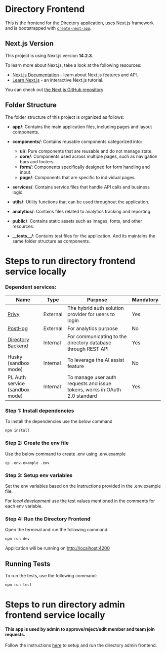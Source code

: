 # Directory Frontend

This is the frontend for the Directory application, uses [Next.js](https://nextjs.org/) framework and is bootstrapped with [`create-next-app`](https://github.com/vercel/next.js/tree/canary/packages/create-next-app).

## Next.js Version

This project is using Next.js version **14.2.3**.

To learn more about Next.js, take a look at the following resources:

- [Next.js Documentation](https://nextjs.org/docs) - learn about Next.js features and API.
- [Learn Next.js](https://nextjs.org/learn) - an interactive Next.js tutorial.

You can check out [the Next.js GitHub repository](https://github.com/vercel/next.js/)

## Folder Structure

The folder structure of this project is organized as follows:

- **app/**: Contains the main application files, including pages and layout components.
- **components/**: Contains reusable components categorized into:

  - **ui/**: Pure components that are reusable and do not manage state.
  - **core/**: Components used across multiple pages, such as navigation bars and footers.
  - **form/**: Components specifically designed for form handling and input.
  - **page/**: Components that are specific to individual pages.

- **services/**: Contains service files that handle API calls and business logic.
- **utils/**: Utility functions that can be used throughout the application.
- **analytics/**: Contains files related to analytics tracking and reporting.
- **public/**: Contains static assets such as images, fonts, and other resources.
- **\_\_tests\_\_/**: Contains test files for the application. And its maintains the same folder structure as components.

# Steps to run directory frontend service locally

### Dependent services:

| Name                                                                          | Type     | Purpose                                                                    | Mandatory |
| ----------------------------------------------------------------------------- | -------- | -------------------------------------------------------------------------- | --------- |
| [Privy](https://www.privy.io/)                                                | External | The hybrid auth solution provider for users to login                       | Yes       |
| [PostHog](https://posthog.com/)                                               | External | For analytics purpose                                                      | No        |
| [Directory Backend](https://github.com/memser-spaceport/pln-directory-portal) | Internal | For communicating to the directory database through REST API               | Yes       |
| Husky (sandbox mode)                                                          | Internal | To leverage the AI assist feature                                          | No        |
| PL Auth service (sandbox mode)                                                | Internal | To manage user auth requests and issue tokens, works in OAuth 2.0 standard | Yes       |

### Step 1: Install dependencies

To install the dependencies use the below command

```dotenv
npm install
```

### Step 2: Create the env file

Use the below command to create .env using .env.example

```dotenv
cp .env.example .env
```

### Step 3: Setup env variables

Set the env variables based on the instructions provided in the .env.example file.

For _local development_ use the test values mentioned in the comments for each env variable.

### Step 4: Run the Directory Frontend

Open the terminal and run the following command:

```bash
npm run dev
```

Application will be running on [http://localhost:4200](http://localhost:4200)

## Running Tests

To run the tests, use the following command:

```bash
npm run test
```

# Steps to run directory admin frontend service locally

#### This app is used by admin to approve/reject/edit member and team join requests.

Follow the instructions [here](https://github.com/memser-spaceport/pln-directory-portal) to setup and run the directory admin frontend.
